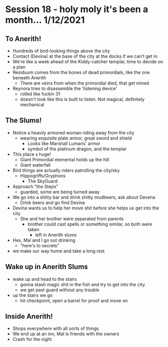# Session 18 - holy moly it's been a month... 1/12/2021

## To Anerith!

- Hundreds of bird-looking things above the city
- Contact (Devina) at the base of the city at the docks if we can't get in
- We're like a week ahead of the Kiddy-catcher templar, time to decide on a plan
- Residuum comes from the bones of dead primordials, like the one beneath Anerith
  - There are veins from when the primordial died, that get mined
- Reynora tries to disassemble the 'listening device'
  - rolled like fuckin 31
  - doesn't look like this is built to listen. Not magical, definitely mechanical

## The Slums!

- Notice a heavily armored woman riding away from the city
  - wearing exquisite plate armor, great sword and shield
    - Looks like Marshall Lumaris' armor
    - symbol of the platinum dragon, and the templar
- This place s huge!
  - Giant Primordial elemental holds up the hill
  - Giant waterfall
- Bird things are actually riders patrolling the city/sky
  - Hippogriffs/Gryphons
    - The SkyGuard
- Approach "the Steps"
  - guarded, some are being turned away
- We go into a shitty bar and drink shitty mudbeers, ask about Devena
  - Drink beers and go find Devina
- Devina wants us to help her move shit before she helps us get into the city
  - She and her brother were separated from parents
    - brother could cast spells or something similar, so both were taken
      - left in Anerith slums
- Hex, Mal and I go out drinking
  - "here's to secrets"
- we make our way home and take a long rest


## Wake up in Anerith Slums

- wake up and head to the stairs
  - gonna stash magic shit in the fish and try to get into the city
  - we get past guard without any trouble
- up the stairs we go
  - hit checkpoint, open a barrel for proof and move on


## Inside Anerith!

- Shops everywhere with all sorts of things
- We end up at an inn, Mal is friends with the owners
- Crash for the night
